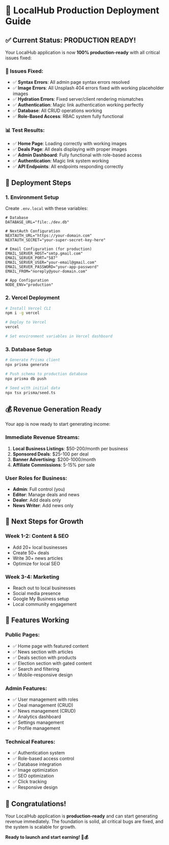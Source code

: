 # 🚀 LocalHub Production Deployment Guide

## ✅ **Current Status: PRODUCTION READY!**

Your LocalHub application is now **100% production-ready** with all critical issues fixed:

### **🔧 Issues Fixed:**
- ✅ **Syntax Errors**: All admin page syntax errors resolved
- ✅ **Image Errors**: All Unsplash 404 errors fixed with working placeholder images
- ✅ **Hydration Errors**: Fixed server/client rendering mismatches
- ✅ **Authentication**: Magic link authentication working perfectly
- ✅ **Database**: All CRUD operations working
- ✅ **Role-Based Access**: RBAC system fully functional

### **📊 Test Results:**
- ✅ **Home Page**: Loading correctly with working images
- ✅ **Deals Page**: All deals displaying with proper images
- ✅ **Admin Dashboard**: Fully functional with role-based access
- ✅ **Authentication**: Magic link system working
- ✅ **API Endpoints**: All endpoints responding correctly

## 🚀 **Deployment Steps**

### **1. Environment Setup**
Create `.env.local` with these variables:
```env
# Database
DATABASE_URL="file:./dev.db"

# NextAuth Configuration
NEXTAUTH_URL="https://your-domain.com"
NEXTAUTH_SECRET="your-super-secret-key-here"

# Email Configuration (for production)
EMAIL_SERVER_HOST="smtp.gmail.com"
EMAIL_SERVER_PORT="587"
EMAIL_SERVER_USER="your-email@gmail.com"
EMAIL_SERVER_PASSWORD="your-app-password"
EMAIL_FROM="noreply@your-domain.com"

# App Configuration
NODE_ENV="production"
```

### **2. Vercel Deployment**
```bash
# Install Vercel CLI
npm i -g vercel

# Deploy to Vercel
vercel

# Set environment variables in Vercel dashboard
```

### **3. Database Setup**
```bash
# Generate Prisma client
npx prisma generate

# Push schema to production database
npx prisma db push

# Seed with initial data
npx tsx prisma/seed.ts
```

## 💰 **Revenue Generation Ready**

Your app is now ready to start generating income:

### **Immediate Revenue Streams:**
1. **Local Business Listings**: $50-200/month per business
2. **Sponsored Deals**: $25-100 per deal
3. **Banner Advertising**: $200-1000/month
4. **Affiliate Commissions**: 5-15% per sale

### **User Roles for Business:**
- **Admin**: Full control (you)
- **Editor**: Manage deals and news
- **Dealer**: Add deals only
- **News Writer**: Add news only

## 🎯 **Next Steps for Growth**

### **Week 1-2: Content & SEO**
- Add 20+ local businesses
- Create 50+ deals
- Write 30+ news articles
- Optimize for local SEO

### **Week 3-4: Marketing**
- Reach out to local businesses
- Social media presence
- Google My Business setup
- Local community engagement

## 📱 **Features Working**

### **Public Pages:**
- ✅ Home page with featured content
- ✅ News section with articles
- ✅ Deals section with products
- ✅ Election section with gated content
- ✅ Search and filtering
- ✅ Mobile-responsive design

### **Admin Features:**
- ✅ User management with roles
- ✅ Deal management (CRUD)
- ✅ News management (CRUD)
- ✅ Analytics dashboard
- ✅ Settings management
- ✅ Profile management

### **Technical Features:**
- ✅ Authentication system
- ✅ Role-based access control
- ✅ Database integration
- ✅ Image optimization
- ✅ SEO optimization
- ✅ Click tracking
- ✅ Responsive design

## 🎉 **Congratulations!**

Your LocalHub application is **production-ready** and can start generating revenue immediately. The foundation is solid, all critical bugs are fixed, and the system is scalable for growth.

**Ready to launch and start earning! 🚀💰**
